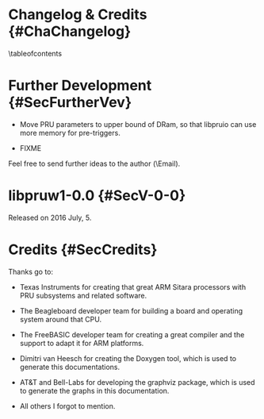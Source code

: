 Changelog & Credits {#ChaChangelog}
===================
\tableofcontents


# Further Development {#SecFurtherVev}

- Move PRU parameters to upper bound of DRam, so that libpruio can use
  more memory for pre-triggers.

- FIXME

Feel free to send further ideas to the author (\Email).


# libpruw1-0.0 {#SecV-0-0}

Released on 2016 July, 5.


# Credits  {#SecCredits}

Thanks go to:

- Texas Instruments for creating that great ARM Sitara processors with
  PRU subsystems and related software.

- The Beagleboard developer team for building a board and operating
  system around that CPU.

- The FreeBASIC developer team for creating a great compiler and the
  support to adapt it for ARM platforms.

- Dimitri van Heesch for creating the Doxygen tool, which is used to
  generate this documentations.

- AT&T and Bell-Labs for developing the graphviz package, which is used
  to generate the graphs in this documentation.

- All others I forgot to mention.
